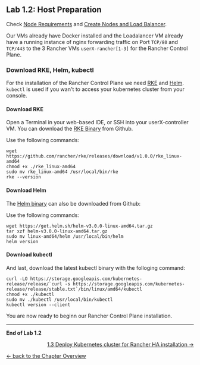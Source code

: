 ## Lab 1.2: Host Preparation

Check [Node Requirements](https://rancher.com/docs/rancher/v2.x/en/installation/requirements/) and [Create Nodes and Load Balancer](https://rancher.com/docs/rancher/v2.x/en/installation/ha/create-nodes-lb/).

Our VMs already have Docker installed and the Loadalancer VM already have a running instance of nginx forwarding traffic on Port `TCP/80` and `TCP/443` to the 3 Rancher VMs `userX-rancher[1-3]` for the Rancher Control Plane.

### Download RKE, Helm, kubectl

For the installation of the Rancher Control Plane we need [RKE](https://rancher.com/docs/rke/latest/en/) and [Helm](https://helm.sh/). `kubectl` is used if you wan't to access your kubernetes cluster from your console.


#### Download RKE

Open a Terminal in your web-based IDE, or SSH into your userX-controller VM. You can download the [RKE Binary](https://github.com/rancher/rke/releases/tag/v1.0.0) from Github.

Use the following commands:

```
wget https://github.com/rancher/rke/releases/download/v1.0.0/rke_linux-amd64
chmod +x ./rke_linux-amd64 
sudo mv rke_linux-amd64 /usr/local/bin/rke
rke --version
```

#### Download Helm

The [Helm binary](https://github.com/helm/helm/releases/tag/v3.0.0) can also be downloaded from Github:

Use the following commands:

```
wget https://get.helm.sh/helm-v3.0.0-linux-amd64.tar.gz
tar xzf helm-v3.0.0-linux-amd64.tar.gz
sudo mv linux-amd64/helm /usr/local/bin/helm
helm version
```
#### Download kubectl

And last, download the latest kubectl binary with the folloging command:

```
curl -LO https://storage.googleapis.com/kubernetes-release/release/`curl -s https://storage.googleapis.com/kubernetes-release/release/stable.txt`/bin/linux/amd64/kubectl
chmod +x ./kubectl
sudo mv ./kubectl /usr/local/bin/kubectl
kubectl version --client
```

You are now ready to beginn our Rancher Control Plane installation.

---

**End of Lab 1.2**

<p width="100px" align="right"><a href="13_deploywithrke.md">1.3 Deploy Kubernetes cluster for Rancher HA installation →</a></p>

[← back to the Chapter Overview](10_rancher.md)
